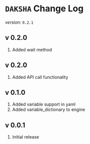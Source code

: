 # `DAKSHA` Change Log

*version*: `0.2.1`

## v 0.2.0
1. Added wait method

## v 0.2.0
1. Added API call functionality

## v 0.1.0
1. Added variable support in yaml
2. Added variable_dictionary to engine

## v 0.0.1
1. Initial release
